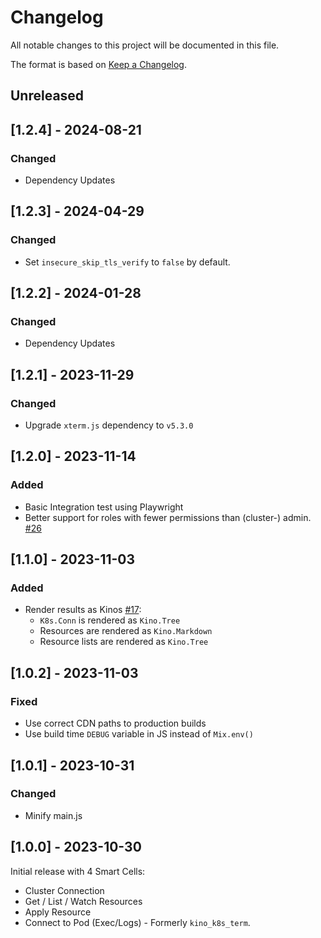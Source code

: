 # Changelog

All notable changes to this project will be documented in this file.

The format is based on [Keep a Changelog](https://keepachangelog.com/en/1.0.0/).

## Unreleased

<!-- Add your changelog entry to the relevant subsection -->

<!-- ### Added | Changed | Deprecated | Removed | Fixed | Security -->

<!--------------------- Don't add new entries after this line --------------------->

## [1.2.4] - 2024-08-21

### Changed

- Dependency Updates

## [1.2.3] - 2024-04-29

### Changed

- Set `insecure_skip_tls_verify` to `false` by default.

## [1.2.2] - 2024-01-28

### Changed

- Dependency Updates

## [1.2.1] - 2023-11-29

### Changed

- Upgrade `xterm.js` dependency to `v5.3.0`

## [1.2.0] - 2023-11-14

### Added

- Basic Integration test using Playwright
- Better support for roles with fewer permissions than (cluster-) admin. [#26](https://github.com/mruoss/kino_k8s/issues/26)

## [1.1.0] - 2023-11-03

### Added

- Render results as Kinos [#17](https://github.com/mruoss/kino_k8s/issues/17):
  - `K8s.Conn` is rendered as `Kino.Tree`
  - Resources are rendered as `Kino.Markdown`
  - Resource lists are rendered as `Kino.Tree`

## [1.0.2] - 2023-11-03

### Fixed

- Use correct CDN paths to production builds
- Use build time `DEBUG` variable in JS instead of `Mix.env()`

## [1.0.1] - 2023-10-31

### Changed

- Minify main.js

## [1.0.0] - 2023-10-30

Initial release with 4 Smart Cells:

- Cluster Connection
- Get / List / Watch Resources
- Apply Resource
- Connect to Pod (Exec/Logs) - Formerly `kino_k8s_term`.
